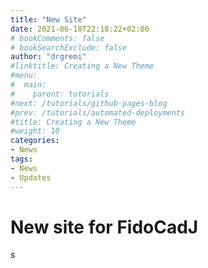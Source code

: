 ```yaml
---
title: "New Site"
date: 2021-06-18T22:18:22+02:00
# bookComments: false
# bookSearchExclude: false
author: "drgremi"
#linktitle: Creating a New Theme
#menu:
#  main:
#    parent: tutorials
#next: /tutorials/github-pages-blog
#prev: /tutorials/automated-deployments
#title: Creating a New Theme
#weight: 10
categories:
- News
tags:
- News
- Updates
---
```

# New site for FidoCadJ

s

